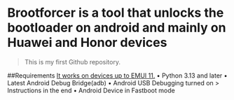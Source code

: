 # Brootforcer is a tool that unlocks the bootloader on android and mainly on Huawei and Honor devices
> This is my first Github repository.

##Requirements
<ins>It works on devices up to EMUI 11.</ins>
• Python 3.13 and later
• Latest Android Debug Bridge(adb)
• Android USB Debugging turned on > Instructions in the end
• Android Device in Fastboot mode


